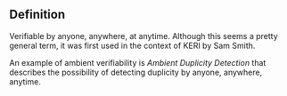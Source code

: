 ## Definition
Verifiable by anyone, anywhere, at anytime. Although this seems a pretty general term, it was first used in the context of KERI by Sam Smith.

An example of ambient verifiability is _Ambient Duplicity Detection_ that describes the possibility of detecting duplicity by anyone, anywhere, anytime.